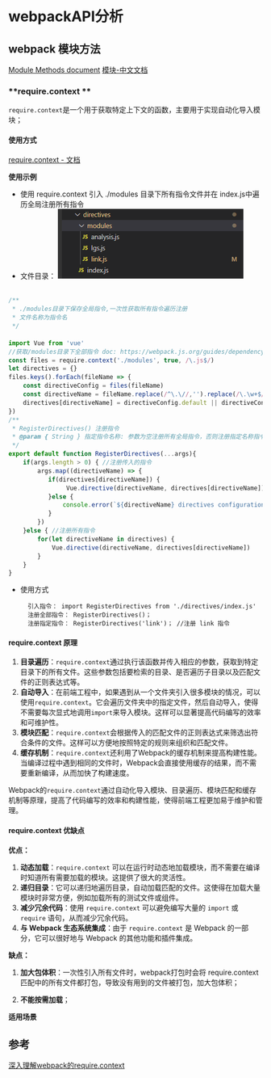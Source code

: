 # webpackAPI分析

## webpack 模块方法

[Module Methods document](https://webpack.docschina.org/api/module-methods/#import-1)
[模块-中文文档](https://cloud.tencent.com/developer/section/1477327)

### **require.context **

`require.context`是一个用于获取特定上下文的函数，主要用于实现自动化导入模块；

#### **使用方式**

[require.context - 文档](https://webpack.docschina.org/guides/dependency-management/#%E5%B8%A6%E8%A1%A8%E8%BE%BE%E5%BC%8F%E7%9A%84-require-%E8%AF%AD%E5%8F%A5)

**使用示例**

* 使用 require.context 引入 ./modules 目录下所有指令文件并在 index.js中遍历全局注册所有指令
* 文件目录：
     ![](../images/directiveCatalog.png)
```javascript

/**
 * ./modules目录下保存全局指令,一次性获取所有指令遍历注册
 * 文件名称为指令名
 */

import Vue from 'vue'
//获取/modules目录下全部指令 doc: https://webpack.js.org/guides/dependency-management/#requirecontext
const files = require.context('./modules', true, /\.js$/)
let directives = {}
files.keys().forEach(fileName => {
    const directiveConfig = files(fileName)
    const directiveName = fileName.replace(/^\.\//,'').replace(/\.\w+$/,'')
    directives[directiveName] = directiveConfig.default || directiveConfig
})
/**
 * RegisterDirectives() 注册指令
 * @param { String } 指定指令名称: 参数为空注册所有全局指令，否则注册指定名称指令
 */
export default function RegisterDirectives(...args){
    if(args.length > 0) { //注册传入的指令
        args.map((directiveName) => {
           if(directives[directiveName]) {
                Vue.directive(directiveName, directives[directiveName])
           }else {
               console.error(`${directiveName} directives configuration was not found`)
           }
        })
    }else { //注册所有指令
        for(let directiveName in directives) {
            Vue.directive(directiveName, directives[directiveName])
        }
    }
}

```

* 使用方式

        引入指令： import RegisterDirectives from './directives/index.js'
        注册全部指令： RegisterDirectives()；
        注册指定指令： RegisterDirectives('link')； //注册 link 指令
    

#### **require.context 原理**

1. **目录遍历**：`require.context`通过执行该函数并传入相应的参数，获取到特定目录下的所有文件。这些参数包括要检索的目录、是否遍历子目录以及匹配文件的正则表达式等。
2. **自动导入**：在前端工程中，如果遇到从一个文件夹引入很多模块的情况，可以使用`require.context`。它会遍历文件夹中的指定文件，然后自动导入，使得不需要每次显式地调用`import`来导入模块。这样可以显著提高代码编写的效率和可维护性。
3. **模块匹配**：`require.context`会根据传入的匹配文件的正则表达式来筛选出符合条件的文件。这样可以方便地按照特定的规则来组织和匹配文件。
4. **缓存机制**：`require.context`还利用了Webpack的缓存机制来提高构建性能。当编译过程中遇到相同的文件时，Webpack会直接使用缓存的结果，而不需要重新编译，从而加快了构建速度。

Webpack的`require.context`通过自动化导入模块、目录遍历、模块匹配和缓存机制等原理，提高了代码编写的效率和构建性能，使得前端工程更加易于维护和管理。

#### **require.context 优缺点**

**优点：**

1. **动态加载**：`require.context` 可以在运行时动态地加载模块，而不需要在编译时知道所有需要加载的模块。这提供了很大的灵活性。
2. **递归目录**：它可以递归地遍历目录，自动加载匹配的文件。这使得在加载大量模块时非常方便，例如加载所有的测试文件或组件。
3. **减少冗余代码**：使用 `require.context` 可以避免编写大量的 `import` 或 `require` 语句，从而减少冗余代码。
4. **与 Webpack 生态系统集成**：由于 `require.context` 是 Webpack 的一部分，它可以很好地与 Webpack 的其他功能和插件集成。

**缺点：**

1. **加大包体积**：一次性引入所有文件时，webpack打包时会将 require.context匹配中的所有文件都打包，导致没有用到的文件被打包，加大包体积；

2. **不能按需加载**；

**适用场景**

## 参考

[深入理解webpack的require.context](https://juejin.im/post/5d37f1a3e51d45108c59a637)